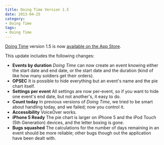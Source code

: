 ```yaml
---
title: Doing Time Version 1.5
date: 2013-04-25
category:
- Doing Time
tags:
- Doing Time
---
```

[Doing Time](/doing-time) version 1.5 is now [available on the App Store](http://axsw.co/gdZJa6).

This update includes the following changes:

-   __Events by duration__ _Doing Time_ can now create an event knowing either the start date and end date, or the start date and the duration (kind of like how many soldiers get their orders).
-   __OPSEC__ It is possible to hide everything but an event's name and the pie chart itself.
-   __Settings per event__ All settings are now per-event, so if you want to hide one event's end date, but not another's, it easy to do.
-   __Count today__ In previous versions of _Doing Time_, we tried to be smart about handling today, and we failed; now you control it.
-   __Accessibility__ VoiceOver works.
-   __iPhone 5 Ready__ The pie chart is larger on iPhone 5 and the iPod Touch (5th Generation) devices, and the letter boxing is gone.
-   __Bugs squashed__ The calculations for the number of days remaining in an event should be more reliable; other bugs though out the application have been dealt with.
